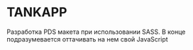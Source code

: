 # TANKAPP
 Разработка PDS макета при использовании SASS. В конце подразумевается оттачивать на нем свой JavaScript

